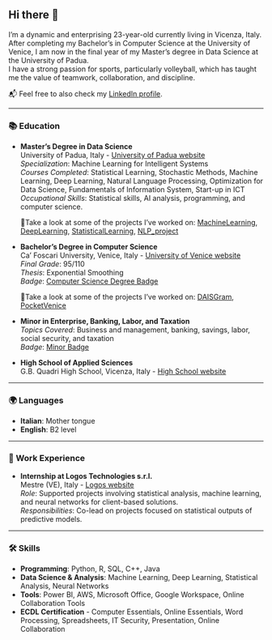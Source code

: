## Hi there 👋

I’m a dynamic and enterprising 23-year-old currently living in Vicenza, Italy. After completing my Bachelor’s in Computer Science at the University of Venice, I am now in the final year of my Master’s degree in Data Science at the University of Padua.  
I have a strong passion for sports, particularly volleyball, which has taught me the value of teamwork, collaboration, and discipline.

📬 Feel free to also check my [LinkedIn profile](https://www.linkedin.com/in/beatrice-spagnolo-b1a2702a4).

---

### 📚 Education
- **Master’s Degree in Data Science**  
  University of Padua, Italy - [University of Padua website](https://www.unipd.it/)  
  *Specialization*: Machine Learning for Intelligent Systems  
  *Courses Completed*: Statistical Learning, Stochastic Methods, Machine Learning, Deep Learning, Natural Language Processing, Optimization for Data Science, Fundamentals of Information System, Start-up in ICT
  *Occupational Skills*: Statistical skills, AI analysis, programming, and computer science.
  
  🌟Take a look at some of the projects I’ve worked on: [MachineLearning](https://github.com/BeaSpagnolo/MachineLearning), [DeepLearning](https://github.com/BeaSpagnolo/DeepLearning), [StatisticalLearning](https://github.com/BeaSpagnolo/StatisticalLearning), [NLP_project](https://github.com/BeaSpagnolo/NLP_project)

- **Bachelor’s Degree in Computer Science**  
  Ca’ Foscari University, Venice, Italy - [University of Venice website](https://www.unive.it)  
  *Final Grade*: 95/110  
  *Thesis*: Exponential Smoothing  
  *Badge*: [Computer Science Degree Badge](https://openbadges.bestr.it/public/assertions/8_aJC6-gTwmBfJGQpkVnTQ)

  🌟Take a look at some of the projects I’ve worked on: [DAISGram](https://github.com/BeaSpagnolo/DAISgram), [PocketVenice](https://github.com/BeaSpagnolo/PocketVenice)

- **Minor in Enterprise, Banking, Labor, and Taxation**  
  *Topics Covered*: Business and management, banking, savings, labor, social security, and taxation    
  *Badge*: [Minor Badge](https://bestr.it/award/show/QvtZ6_WsTEWBnsO_0uQbbQ)

- **High School of Applied Sciences**  
  G.B. Quadri High School, Vicenza, Italy - [High School website](https://www.liceoquadri.edu.it/)  

---

### 🌍 Languages
- **Italian**: Mother tongue
- **English**: B2 level

---

### 💼 Work Experience
- **Internship at Logos Technologies s.r.l.**  
  Mestre (VE), Italy - [Logos website](https://www.logostech.it/)  
  *Role*: Supported projects involving statistical analysis, machine learning, and neural networks for client-based solutions.  
  *Responsibilities*: Co-lead on projects focused on statistical outputs of predictive models.

---

### 🛠️ Skills
- **Programming**: Python, R, SQL, C++, Java
- **Data Science & Analysis**: Machine Learning, Deep Learning, Statistical Analysis, Neural Networks
- **Tools**: Power BI, AWS, Microsoft Office, Google Workspace, Online Collaboration Tools
- **ECDL Certification** - Computer Essentials, Online Essentials, Word Processing, Spreadsheets, IT Security, Presentation, Online Collaboration
